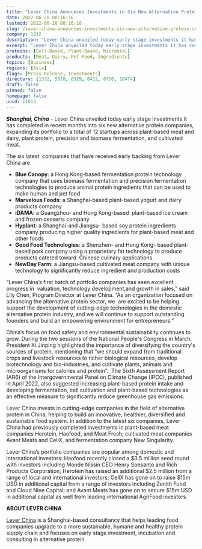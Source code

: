 ```yaml
---
title: "Lever China Announces Investments in Six New Alternative Protein Companies"
date: 2022-06-20 08:16:16
lastmod: 2022-06-20 08:16:16
slug: /lever-china-announces-investments-six-new-alternative-protein-companies
company: 1332
description: "Lever China unveiled today early stage investments it has completed in recent months into six new alternative protein companies, expanding its portfolio to a total of 12 startups across plant-based meat and dairy, plant protein, precision and biomass fermentation, and cultivated meat."
excerpt: "Lever China unveiled today early stage investments it has completed in recent months into six new alternative protein companies, expanding its portfolio to a total of 12 startups across plant-based meat and dairy, plant protein, precision and biomass fermentation, and cultivated meat."
proteins: [Cell-Based, Plant-Based, Microbial]
products: [Meat, Dairy, Pet Food, Ingredients]
topics: [Business]
regions: [Asia]
flags: [Press Release, Investments]
directory: [1332, 5810, 8329, 8412, 8756, 10474]
draft: false
pinned: false
homepage: false
uuid: 11013
---
```

<p><strong><em>Shanghai, China</em></strong> - Lever China unveiled today early stage investments it has completed in recent months into six new alternative protein companies, expanding its portfolio to a total of 12 startups across plant-based meat and dairy, plant protein, precision and biomass fermentation, and cultivated meat.</p>
<p>The six latest  companies that have received early backing from Lever China are</p>
<ul>
<li><strong>Blue Canopy</strong>: a Hong Kong-based fermentation protein technology company that uses biomass fermentation and precision fermentation technologies to produce animal protein ingredients that can be used to make human and pet food</li>
<li><strong>Marvelous Foods</strong>: a Shanghai-based plant-based yogurt and dairy products company</li>
<li><strong>iDAMA</strong>: a Guangzhou- and Hong Kong-based  plant-based ice cream and frozen desserts company</li>
<li><strong>Hyplant</strong>: a Shanghai-and Jiangsu- based soy protein ingredients company producing higher quality ingredients for plant-based meat and other foods </li>
<li><strong>Good Food Technologies</strong>: a Shenzhen- and Hong Kong- based plant-based pork company using a proprietary fat technology to produce products catered toward  Chinese culinary applications</li>
<li><strong>NewDay Farm</strong>: a Jiangsu-based cultivated meat company with unique technology to significantly reduce ingredient and production costs </li>
</ul>
<p>“Lever China’s first batch of portfolio companies has seen excellent progress in  valuation, technology development,and growth in sales,” said Lily Chen, Program Director at Lever China. “As an organization focused on advancing the alternative protein sector, we  are excited to be helping support the development of cutting-edge technologies in the domestic alternative protein industry, and we will continue to support outstanding founders and build an empowering environment for entrepreneurs.”</p>
<p>China’s focus on food safety and environmental sustainability continues to grow. During the two sessions of the National People's Congress in March, President Xi Jinping highlighted the importance of diversifying the country's sources of protein, mentioning that “we should expand from traditional crops and livestock resources to richer biological resources, develop biotechnology and bio-industries, and cultivate plants, animals and microorganisms for calories and protein”.  The Sixth Assessment Report (AR6) of the Intergovernmental Panel on Climate Change (IPCC), published in April 2022, also suggested increasing plant-based protein intake and developing fermentation, cell cultivation and plant-based technologies as an effective measure to significantly reduce greenhouse gas emissions.</p>
<p>Lever China invests in cutting-edge companies in the field of alternative protein in China, helping to build an innovative, healthier, diversified and sustainable food system. In addition to the latest six companies, Lever China had previously completed investments in plant-based meat companies Herotein, Haofood, and Meat Fresh; cultivated meat companies Avant Meats and CellX, and fermentation company New Singularity. </p>
<p>Lever China’s portfolio companies are popular among domestic and international investors: Haofood recently closed a $3.5 million seed round with investors including Monde Nissin CEO Henry Soesanto and Rich Products Corporation; Herotein has raised an additional $2.5 million from a range of local and international investors; CellX has gone on to raise $15m USD in additional capital from a range of investors including Zenith Fund and Cloud Nine Capital; and Avant Meats has gone on to secure $15m USD in additional capital as well from leading international AgriFood investors. </p>
<p><strong>ABOUT LEVER CHINA</strong></p>
<p><a href="http://leverchina.com/">Lever China</a> is a Shanghai-based consultancy that helps leading food companies upgrade to a more sustainable, humane and healthy protein supply chain and focuses on early stage investment, incubation and consulting in alternative protein.</p>
